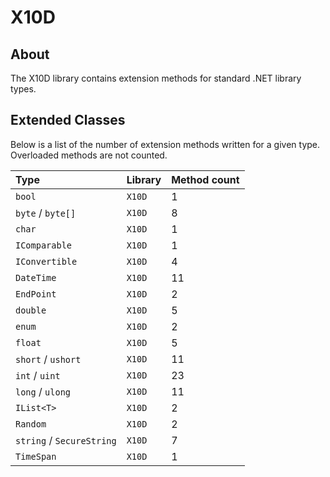 # X10D

## About
The X10D library contains extension methods for standard .NET library types.

## Extended Classes
Below is a list of the number of extension methods written for a given type. Overloaded methods are not counted.

| Type | Library | Method count |
| :--- | :--- | :--- |
| `bool` | `X10D` | 1 |
| `byte` / `byte[]` | `X10D` | 8 |
| `char` | `X10D` | 1 |
| `IComparable` | `X10D` | 1 |
| `IConvertible` | `X10D` | 4 |
| `DateTime` | `X10D` | 11 |
| `EndPoint` | `X10D` | 2 |
| `double` | `X10D` | 5 |
| `enum` | `X10D` | 2 |
| `float` | `X10D` | 5 |
| `short` / `ushort` | `X10D` | 11 |
| `int` / `uint` | `X10D` | 23 |
| `long` / `ulong` | `X10D` | 11 |
| `IList<T>` | `X10D` | 2 |
| `Random` | `X10D` | 2 |
| `string` / `SecureString` | `X10D` | 7 |
| `TimeSpan` | `X10D` | 1 |
